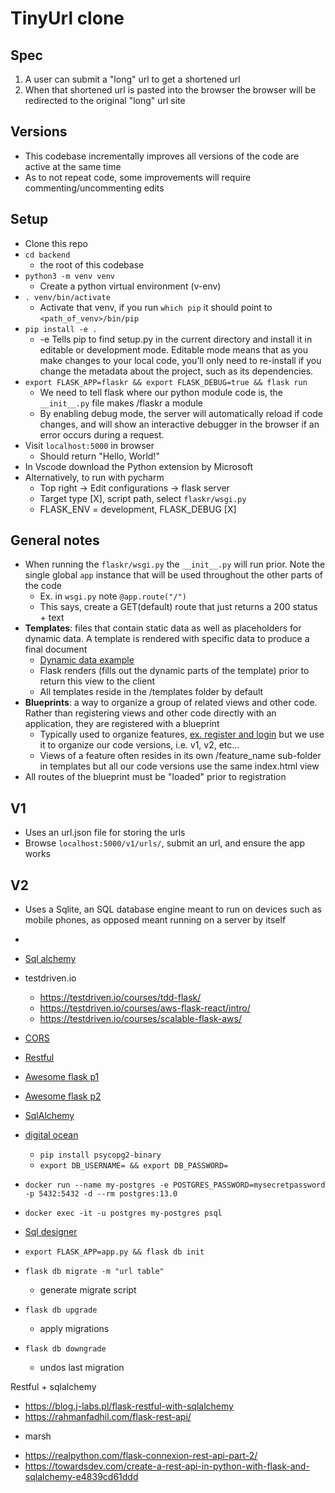 # TinyUrl clone

## Spec

1. A user can submit a "long" url to get a shortened url
2. When that shortened url is pasted into the browser the browser will be redirected to the original "long" url site

## Versions

- This codebase incrementally improves all versions of the code are active at the same time
- As to not repeat code, some improvements will require commenting/uncommenting edits

## Setup

- Clone this repo
- `cd backend`
  - the root of this codebase
- `python3 -m venv venv`
  - Create a python virtual environment (v-env)
- `. venv/bin/activate`
  - Activate that venv, if you run `which pip` it should point to `<path_of_venv>/bin/pip`
- `pip install -e .`
  - -e Tells pip to find setup.py in the current directory and install it in editable or development mode. Editable mode means that as you make changes to your local code, you’ll only need to re-install if you change the metadata about the project, such as its dependencies.
- `export FLASK_APP=flaskr && export FLASK_DEBUG=true && flask run`
  - We need to tell flask where our python module code is, the `__init__.py` file makes /flaskr a module
  - By enabling debug mode, the server will automatically reload if code changes, and will show an interactive debugger in the browser if an error occurs during a request.
- Visit `localhost:5000` in browser
  - Should return "Hello, World!"
- In Vscode download the Python extension by Microsoft
- Alternatively, to run with pycharm
  - Top right -> Edit configurations -> flask server
  - Target type [X], script path, select `flaskr/wsgi.py`
  - FLASK_ENV = development, FLASK_DEBUG [X]

## General notes

- When running the `flaskr/wsgi.py` the `__init__.py` will run prior. Note the single global `app` instance that will be used throughout the other parts of the code
  - Ex. in `wsgi.py` note `@app.route("/")`
  - This says, create a GET(default) route that just returns a 200 status + text
- **Templates**: files that contain static data as well as placeholders for dynamic data. A template is rendered with specific data to produce a final document
  - [Dynamic data example](https://flask.palletsprojects.com/en/2.2.x/tutorial/templates/#id1)
  - Flask renders (fills out the dynamic parts of the template) prior to return this view to the client
  - All templates reside in the /templates folder by default
- **Blueprints**: a way to organize a group of related views and other code. Rather than registering views and other code directly with an application, they are registered with a blueprint
  - Typically used to organize features, [ex. register and login](https://flask.palletsprojects.com/en/2.2.x/tutorial/views/) but we use it to organize our code versions, i.e. v1, v2, etc...
  - Views of a feature often resides in its own /feature_name sub-folder in templates but all our code versions use the same index.html view
- All routes of the blueprint must be "loaded" prior to registration

## V1

- Uses an url.json file for storing the urls
- Browse `localhost:5000/v1/urls/`, submit an url, and ensure the app works

## V2

- Uses a Sqlite, an SQL database engine meant to run on devices such as mobile phones, as opposed meant running on a server by itself
-

- [Sql alchemy](https://www.compose.com/articles/using-postgresql-through-sqlalchemy/)
- testdriven.io
  - https://testdriven.io/courses/tdd-flask/
  - https://testdriven.io/courses/aws-flask-react/intro/
  - https://testdriven.io/courses/scalable-flask-aws/
- [CORS](https://flask-cors.readthedocs.io/en/latest/)
- [Restful](https://flask-restful.readthedocs.io/en/latest/quickstart.html)
- [Awesome flask p1](https://github.com/humiaozuzu/awesome-flask)
- [Awesome flask p2](https://github.com/mjhea0/awesome-flask)
- [SqlAlchemy](https://realpython.com/flask-by-example-part-2-postgres-sqlalchemy-and-alembic/)
- [digital ocean](https://www.digitalocean.com/community/tutorials/how-to-use-a-postgresql-database-in-a-flask-application)
  - `pip install psycopg2-binary`
  - `export DB_USERNAME= && export DB_PASSWORD=`
- `docker run --name my-postgres -e POSTGRES_PASSWORD=mysecretpassword -p 5432:5432 -d --rm postgres:13.0`
- `docker exec -it -u postgres my-postgres psql`

- [Sql designer](https://ondras.zarovi.cz/sql/demo/)
- `export FLASK_APP=app.py && flask db init`
- `flask db migrate -m "url table"`
  - generate migrate script
- `flask db upgrade`
  - apply migrations
- `flask db downgrade`
  - undos last migration

Restful + sqlalchemy

- https://blog.j-labs.pl/flask-restful-with-sqlalchemy
- https://rahmanfadhil.com/flask-rest-api/

* marsh

- https://realpython.com/flask-connexion-rest-api-part-2/
- https://towardsdev.com/create-a-rest-api-in-python-with-flask-and-sqlalchemy-e4839cd61ddd
